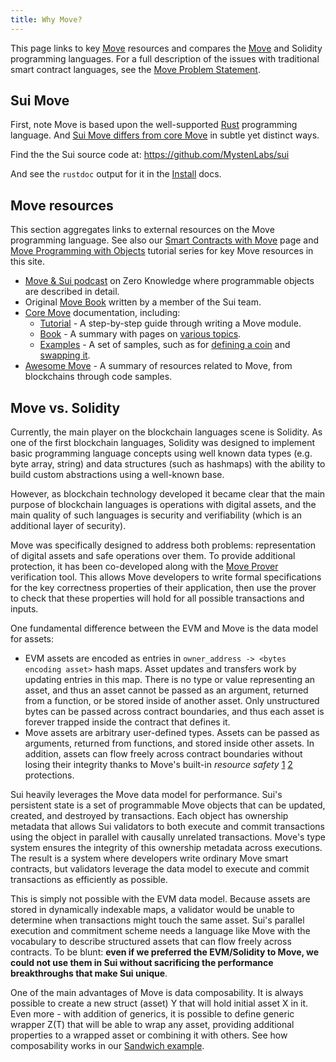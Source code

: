 ```yaml
---
title: Why Move?
---
```


This page links to key [Move](https://golden.com/wiki/Move_(programming_language)-MNA4DZ6) resources and compares the [Move](https://github.com/move-language/move/tree/main/language/documentation) and Solidity programming languages. For a full description of the issues with traditional smart contract languages, see the [Move Problem Statement](https://github.com/MystenLabs/awesome-move/blob/main/docs/problem_statement.md).

## Sui Move

First, note Move is based upon the well-supported [Rust](https://www.rust-lang.org/) programming language. And [Sui Move differs from core Move](sui-move-diffs.md) in subtle yet distinct ways.

Find the the Sui source code at:
https://github.com/MystenLabs/sui

And see the `rustdoc` output for it in the [Install](../build/install.md#rustdoc) docs.

## Move resources

This section aggregates links to external resources on the Move programming language. See also our [Smart Contracts with Move](../build/move.md) page and [Move Programming with Objects](../build/programming-with-objects/index.md) tutorial series for key Move resources in this site.

* [Move & Sui podcast](https://zeroknowledge.fm/228-2/) on Zero Knowledge where programmable objects are described in detail.
* Original [Move Book](https://move-book.com/index.html) written by a member of the Sui team.
* [Core Move](https://github.com/move-language/move/tree/main/language/documentation) documentation, including:
  * [Tutorial](https://github.com/move-language/move/blob/main/language/documentation/tutorial/README.md) - A step-by-step guide through writing a Move module.
  * [Book](https://github.com/move-language/move/blob/main/language/documentation/book/src/introduction.md) - A summary with pages on [various topics](https://github.com/move-language/move/tree/main/language/documentation/book/src).
  * [Examples](https://github.com/move-language/move/tree/main/language/documentation/examples/experimental) - A set of samples, such as for [defining a coin](https://github.com/move-language/move/tree/main/language/documentation/examples/experimental/basic-coin) and [swapping it](https://github.com/move-language/move/tree/main/language/documentation/examples/experimental/coin-swap).
* [Awesome Move](https://github.com/MystenLabs/awesome-move/blob/main/README.md) - A summary of resources related to Move, from blockchains through code samples.

## Move vs. Solidity

Currently, the main player on the blockchain languages scene is Solidity. As one of the first blockchain languages, Solidity was designed to implement basic programming language concepts using well known data types (e.g. byte array, string) and data structures (such as hashmaps) with the ability to build custom abstractions using a well-known base.

However, as blockchain technology developed it became clear that the main purpose of blockchain languages is operations with digital assets, and the main quality of such languages is security and verifiability (which is an additional layer of security). 

Move was specifically designed to address both problems: representation of digital assets and safe operations over them. To provide additional protection, it has been co-developed along with the [Move Prover](https://arxiv.org/abs/2110.08362) verification tool. This allows Move developers to write formal specifications for the key correctness properties of their application, then use the prover to check that these properties will hold for all possible transactions and inputs.

One fundamental difference between the EVM and Move is the data model for assets:
- EVM assets are encoded as entries in `owner_address -> <bytes encoding asset>` hash maps. Asset updates and transfers work by updating entries in this map. There is no type or value representing an asset, and thus an asset cannot be passed as an argument, returned from a function, or be stored inside of another asset. Only unstructured bytes can be passed across contract boundaries, and thus each asset is forever trapped inside the contract that defines it.
- Move assets are arbitrary user-defined types. Assets can be passed as arguments, returned from functions, and stored inside other assets. In addition, assets can flow freely across contract boundaries without losing their integrity thanks to Move's built-in *resource safety* [1](https://diem-developers-components.netlify.app/papers/diem-move-a-language-with-programmable-resources/2020-05-26.pdf) [2](https://arxiv.org/abs/2004.05106) protections.

Sui heavily leverages the Move data model for performance. Sui's persistent state is a set of programmable Move objects that can be updated, created, and destroyed by transactions. Each object has ownership metadata that allows Sui validators to both execute and commit transactions using the object in parallel with causally unrelated transactions. Move's type system ensures the integrity of this ownership metadata across executions. The result is a system where developers write ordinary Move smart contracts, but validators leverage the data model to execute and commit transactions as efficiently as possible.

This is simply not possible with the EVM data model. Because assets are stored in dynamically indexable maps, a validator would be unable to determine when transactions might touch the same asset. Sui's parallel execution and commitment scheme needs a language like Move with the vocabulary to describe structured assets that can flow freely across contracts. To be blunt: **even if we preferred the EVM/Solidity to Move, we could not use them in Sui without sacrificing the performance breakthroughs that make Sui unique**.

One of the main advantages of Move is data composability. It is always possible to create a new struct (asset) Y that will hold initial asset X in it. Even more - with addition of generics, it is possible to define generic wrapper Z(T) that will be able to wrap any asset, providing additional properties to a wrapped asset or combining it with others. See how composability works in our [Sandwich example](https://github.com/MystenLabs/sui/tree/main/sui_programmability/examples/basics/sources/sandwich.move).
